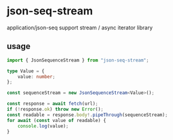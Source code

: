 # json-seq-stream
application/json-seq support stream / async iterator library

## usage

```ts
import { JsonSequenceStream } from "json-seq-stream";

type Value = {
    value: number;
};

const sequenceStream = new JsonSequenceStream<Value>();

const response = await fetch(url);
if (!response.ok) throw new Error();
const readable = response.body!.pipeThrough(sequenceStream);
for await (const value of readable) {
    console.log(value);
}
```